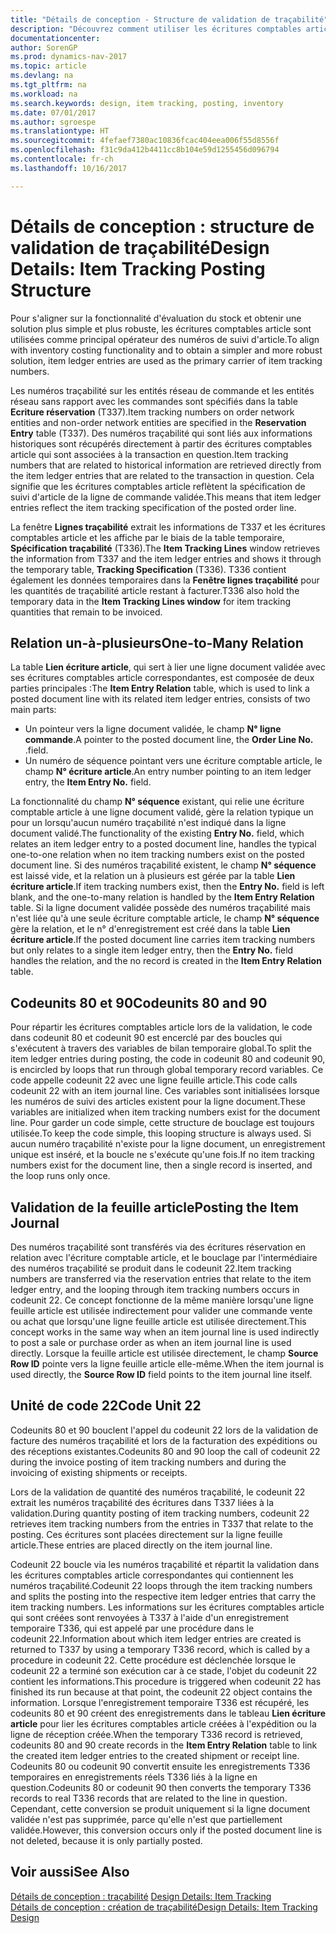 ```yaml
---
title: "Détails de conception - Structure de validation de traçabilité"
description: "Découvrez comment utiliser les écritures comptables article comme principal opérateur des numéros traçabilité."
documentationcenter: 
author: SorenGP
ms.prod: dynamics-nav-2017
ms.topic: article
ms.devlang: na
ms.tgt_pltfrm: na
ms.workload: na
ms.search.keywords: design, item tracking, posting, inventory
ms.date: 07/01/2017
ms.author: sgroespe
ms.translationtype: HT
ms.sourcegitcommit: 4fefaef7380ac10836fcac404eea006f55d8556f
ms.openlocfilehash: f31c9da412b4411cc8b104e59d1255456d096794
ms.contentlocale: fr-ch
ms.lasthandoff: 10/16/2017

---
```

# <a name="design-details-item-tracking-posting-structure"></a><span data-ttu-id="5ffd8-103">Détails de conception : structure de validation de traçabilité</span><span class="sxs-lookup"><span data-stu-id="5ffd8-103">Design Details: Item Tracking Posting Structure</span></span>
<span data-ttu-id="5ffd8-104">Pour s'aligner sur la fonctionnalité d'évaluation du stock et obtenir une solution plus simple et plus robuste, les écritures comptables article sont utilisées comme principal opérateur des numéros de suivi d'article.</span><span class="sxs-lookup"><span data-stu-id="5ffd8-104">To align with inventory costing functionality and to obtain a simpler and more robust solution, item ledger entries are used as the primary carrier of item tracking numbers.</span></span>  
  
<span data-ttu-id="5ffd8-105">Les numéros traçabilité sur les entités réseau de commande et les entités réseau sans rapport avec les commandes sont spécifiés dans la table **Ecriture réservation** (T337).</span><span class="sxs-lookup"><span data-stu-id="5ffd8-105">Item tracking numbers on order network entities and non-order network entities are specified in the **Reservation Entry** table (T337).</span></span> <span data-ttu-id="5ffd8-106">Des numéros traçabilité qui sont liés aux informations historiques sont récupérés directement à partir des écritures comptables article qui sont associées à la transaction en question.</span><span class="sxs-lookup"><span data-stu-id="5ffd8-106">Item tracking numbers that are related to historical information are retrieved directly from the item ledger entries that are related to the transaction in question.</span></span> <span data-ttu-id="5ffd8-107">Cela signifie que les écritures comptables article reflètent la spécification de suivi d'article de la ligne de commande validée.</span><span class="sxs-lookup"><span data-stu-id="5ffd8-107">This means that item ledger entries reflect the item tracking specification of the posted order line.</span></span>  
  
<span data-ttu-id="5ffd8-108">La fenêtre **Lignes traçabilité** extrait les informations de T337 et les écritures comptables article et les affiche par le biais de la table temporaire, **Spécification traçabilité** (T336).</span><span class="sxs-lookup"><span data-stu-id="5ffd8-108">The **Item Tracking Lines** window retrieves the information from T337 and the item ledger entries and shows it through the temporary table, **Tracking Specification** (T336).</span></span> <span data-ttu-id="5ffd8-109">T336 contient également les données temporaires dans la **Fenêtre lignes traçabilité** pour les quantités de traçabilité article restant à facturer.</span><span class="sxs-lookup"><span data-stu-id="5ffd8-109">T336 also hold the temporary data in the **Item Tracking Lines window** for item tracking quantities that remain to be invoiced.</span></span>  
  
## <a name="one-to-many-relation"></a><span data-ttu-id="5ffd8-110">Relation un-à-plusieurs</span><span class="sxs-lookup"><span data-stu-id="5ffd8-110">One-to-Many Relation</span></span>  
<span data-ttu-id="5ffd8-111">La table **Lien écriture article**, qui sert à lier une ligne document validée avec ses écritures comptables article correspondantes, est composée de deux parties principales :</span><span class="sxs-lookup"><span data-stu-id="5ffd8-111">The **Item Entry Relation** table, which is used to link a posted document line with its related item ledger entries, consists of two main parts:</span></span>  
  
* <span data-ttu-id="5ffd8-112">Un pointeur vers la ligne document validée, le champ **N° ligne commande**.</span><span class="sxs-lookup"><span data-stu-id="5ffd8-112">A pointer to the posted document line, the **Order Line No.**</span></span> <span data-ttu-id="5ffd8-113">.</span><span class="sxs-lookup"><span data-stu-id="5ffd8-113">field.</span></span>  
* <span data-ttu-id="5ffd8-114">Un numéro de séquence pointant vers une écriture comptable article, le champ **N° écriture article**.</span><span class="sxs-lookup"><span data-stu-id="5ffd8-114">An entry number pointing to an item ledger entry, the **Item Entry No.** field.</span></span>  
  
<span data-ttu-id="5ffd8-115">La fonctionnalité du champ **N° séquence** existant, qui relie une écriture comptable article à une ligne document validé, gère la relation typique un pour un lorsqu'aucun numéro traçabilité n'est indiqué dans la ligne document validé.</span><span class="sxs-lookup"><span data-stu-id="5ffd8-115">The functionality of the existing **Entry No.** field, which relates an item ledger entry to a posted document line, handles the typical one-to-one relation when no item tracking numbers exist on the posted document line.</span></span> <span data-ttu-id="5ffd8-116">Si des numéros traçabilité existent, le champ **N° séquence** est laissé vide, et la relation un à plusieurs est gérée par la table **Lien écriture article**.</span><span class="sxs-lookup"><span data-stu-id="5ffd8-116">If item tracking numbers exist, then the **Entry No.** field is left blank, and the one-to-many relation is handled by the **Item Entry Relation** table.</span></span> <span data-ttu-id="5ffd8-117">Si la ligne document validée possède des numéros traçabilité mais n'est liée qu'à une seule écriture comptable article, le champ **N° séquence** gère la relation, et le n° d'enregistrement est créé dans la table **Lien écriture article**.</span><span class="sxs-lookup"><span data-stu-id="5ffd8-117">If the posted document line carries item tracking numbers but only relates to a single item ledger entry, then the **Entry No.** field handles the relation, and the no record is created in the **Item Entry Relation** table.</span></span>  
  
## <a name="codeunits-80-and-90"></a><span data-ttu-id="5ffd8-118">Codeunits 80 et 90</span><span class="sxs-lookup"><span data-stu-id="5ffd8-118">Codeunits 80 and 90</span></span>  
<span data-ttu-id="5ffd8-119">Pour répartir les écritures comptables article lors de la validation, le code dans codeunit 80 et codeunit 90 est encerclé par des boucles qui s'exécutent à travers des variables de bilan temporaire global.</span><span class="sxs-lookup"><span data-stu-id="5ffd8-119">To split the item ledger entries during posting, the code in codeunit 80 and codeunit 90, is encircled by loops that run through global temporary record variables.</span></span> <span data-ttu-id="5ffd8-120">Ce code appelle codeunit 22 avec une ligne feuille article.</span><span class="sxs-lookup"><span data-stu-id="5ffd8-120">This code calls codeunit 22 with an item journal line.</span></span> <span data-ttu-id="5ffd8-121">Ces variables sont initialisées lorsque les numéros de suivi des articles existent pour la ligne document.</span><span class="sxs-lookup"><span data-stu-id="5ffd8-121">These variables are initialized when item tracking numbers exist for the document line.</span></span> <span data-ttu-id="5ffd8-122">Pour garder un code simple, cette structure de bouclage est toujours utilisée.</span><span class="sxs-lookup"><span data-stu-id="5ffd8-122">To keep the code simple, this looping structure is always used.</span></span> <span data-ttu-id="5ffd8-123">Si aucun numéro traçabilité n'existe pour la ligne document, un enregistrement unique est inséré, et la boucle ne s'exécute qu'une fois.</span><span class="sxs-lookup"><span data-stu-id="5ffd8-123">If no item tracking numbers exist for the document line, then a single record is inserted, and the loop runs only once.</span></span>  
  
## <a name="posting-the-item-journal"></a><span data-ttu-id="5ffd8-124">Validation de la feuille article</span><span class="sxs-lookup"><span data-stu-id="5ffd8-124">Posting the Item Journal</span></span>  
<span data-ttu-id="5ffd8-125">Des numéros traçabilité sont transférés via des écritures réservation en relation avec l'écriture comptable article, et le bouclage par l'intermédiaire des numéros traçabilité se produit dans le codeunit 22.</span><span class="sxs-lookup"><span data-stu-id="5ffd8-125">Item tracking numbers are transferred via the reservation entries that relate to the item ledger entry, and the looping through item tracking numbers occurs in codeunit 22.</span></span> <span data-ttu-id="5ffd8-126">Ce concept fonctionne de la même manière lorsqu'une ligne feuille article est utilisée indirectement pour valider une commande vente ou achat que lorsqu'une ligne feuille article est utilisée directement.</span><span class="sxs-lookup"><span data-stu-id="5ffd8-126">This concept works in the same way when an item journal line is used indirectly to post a sale or purchase order as when an item journal line is used directly.</span></span> <span data-ttu-id="5ffd8-127">Lorsque la feuille article est utilisée directement, le champ **Source Row ID** pointe vers la ligne feuille article elle-même.</span><span class="sxs-lookup"><span data-stu-id="5ffd8-127">When the item journal is used directly, the **Source Row ID** field points to the item journal line itself.</span></span>  
  
## <a name="code-unit-22"></a><span data-ttu-id="5ffd8-128">Unité de code 22</span><span class="sxs-lookup"><span data-stu-id="5ffd8-128">Code Unit 22</span></span>  
<span data-ttu-id="5ffd8-129">Codeunits 80 et 90 bouclent l'appel du codeunit 22 lors de la validation de facture des numéros traçabilité et lors de la facturation des expéditions ou des réceptions existantes.</span><span class="sxs-lookup"><span data-stu-id="5ffd8-129">Codeunits 80 and 90 loop the call of codeunit 22 during the invoice posting of item tracking numbers and during the invoicing of existing shipments or receipts.</span></span>  
  
<span data-ttu-id="5ffd8-130">Lors de la validation de quantité des numéros traçabilité, le codeunit 22 extrait les numéros traçabilité des écritures dans T337 liées à la validation.</span><span class="sxs-lookup"><span data-stu-id="5ffd8-130">During quantity posting of item tracking numbers, codeunit 22 retrieves item tracking numbers from the entries in T337 that relate to the posting.</span></span> <span data-ttu-id="5ffd8-131">Ces écritures sont placées directement sur la ligne feuille article.</span><span class="sxs-lookup"><span data-stu-id="5ffd8-131">These entries are placed directly on the item journal line.</span></span>  
  
<span data-ttu-id="5ffd8-132">Codeunit 22 boucle via les numéros traçabilité et répartit la validation dans les écritures comptables article correspondantes qui contiennent les numéros traçabilité.</span><span class="sxs-lookup"><span data-stu-id="5ffd8-132">Codeunit 22 loops through the item tracking numbers and splits the posting into the respective item ledger entries that carry the item tracking numbers.</span></span> <span data-ttu-id="5ffd8-133">Les informations sur les écritures comptables article qui sont créées sont renvoyées à T337 à l'aide d'un enregistrement temporaire T336, qui est appelé par une procédure dans le codeunit 22.</span><span class="sxs-lookup"><span data-stu-id="5ffd8-133">Information about which item ledger entries are created is returned to T337 by using a temporary T336 record, which is called by a procedure in codeunit 22.</span></span> <span data-ttu-id="5ffd8-134">Cette procédure est déclenchée lorsque le codeunit 22 a terminé son exécution car à ce stade, l'objet du codeunit 22 contient les informations.</span><span class="sxs-lookup"><span data-stu-id="5ffd8-134">This procedure is triggered when codeunit 22 has finished its run because at that point, the codeunit 22 object contains the information.</span></span> <span data-ttu-id="5ffd8-135">Lorsque l'enregistrement temporaire T336 est récupéré, les codeunits 80 et 90 créent des enregistrements dans le tableau **Lien écriture article** pour lier les écritures comptables article créées à l'expédition ou la ligne de réception créée.</span><span class="sxs-lookup"><span data-stu-id="5ffd8-135">When the temporary T336 record is retrieved, codeunits 80 and 90 create records in the **Item Entry Relation** table to link the created item ledger entries to the created shipment or receipt line.</span></span> <span data-ttu-id="5ffd8-136">Codeunits 80 ou codeunit 90 convertit ensuite les enregistrements T336 temporaires en enregistrements réels T336 liés à la ligne en question.</span><span class="sxs-lookup"><span data-stu-id="5ffd8-136">Codeunits 80 or codeunit 90 then converts the temporary T336 records to real T336 records that are related to the line in question.</span></span> <span data-ttu-id="5ffd8-137">Cependant, cette conversion se produit uniquement si la ligne document validée n'est pas supprimée, parce qu'elle n'est que partiellement validée.</span><span class="sxs-lookup"><span data-stu-id="5ffd8-137">However, this conversion occurs only if the posted document line is not deleted, because it is only partially posted.</span></span>  
  
## <a name="see-also"></a><span data-ttu-id="5ffd8-138">Voir aussi</span><span class="sxs-lookup"><span data-stu-id="5ffd8-138">See Also</span></span>  
<span data-ttu-id="5ffd8-139">[Détails de conception : traçabilité](design-details-item-tracking.md) </span><span class="sxs-lookup"><span data-stu-id="5ffd8-139">[Design Details: Item Tracking](design-details-item-tracking.md) </span></span>  
[<span data-ttu-id="5ffd8-140">Détails de conception : création de traçabilité</span><span class="sxs-lookup"><span data-stu-id="5ffd8-140">Design Details: Item Tracking Design</span></span>](design-details-item-tracking-design.md)
